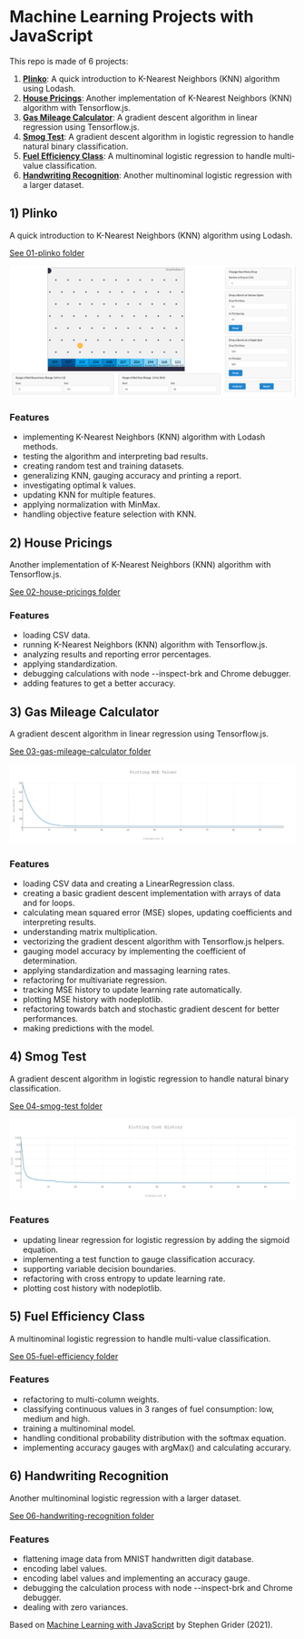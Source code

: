 # Machine Learning Projects with JavaScript

This repo is made of 6 projects:

1. [**Plinko**](#plinko): A quick introduction to K-Nearest Neighbors (KNN) algorithm using Lodash.
2. [**House Pricings**](#housepricings): Another implementation of K-Nearest Neighbors (KNN) algorithm with Tensorflow.js.
3. [**Gas Mileage Calculator**](#gasmileage): A gradient descent algorithm in linear regression using Tensorflow.js.
4. [**Smog Test**](#smogtest): A gradient descent algorithm in logistic regression to handle natural binary classification.
5. [**Fuel Efficiency Class**](#fuelefficiency): A multinominal logistic regression to handle multi-value classification.
6. [**Handwriting Recognition**](#handwriting): Another multinominal logistic regression with a larger dataset.

## <a name="plinko"></a> 1) Plinko

A quick introduction to K-Nearest Neighbors (KNN) algorithm using Lodash.

[See 01-plinko folder](https://github.com/solygambas/javascript-machine-learning/tree/main/01-plinko)

<p align="center">
    <a href="https://github.com/solygambas/javascript-machine-learning/tree/main/01-plinko">
        <img src="01-plinko/screenshot.png">
    </a>
</p>

### Features

- implementing K-Nearest Neighbors (KNN) algorithm with Lodash methods.
- testing the algorithm and interpreting bad results.
- creating random test and training datasets.
- generalizing KNN, gauging accuracy and printing a report.
- investigating optimal k values.
- updating KNN for multiple features.
- applying normalization with MinMax.
- handling objective feature selection with KNN.

## <a name="housepricings"></a> 2) House Pricings

Another implementation of K-Nearest Neighbors (KNN) algorithm with Tensorflow.js.

[See 02-house-pricings folder](https://github.com/solygambas/javascript-machine-learning/tree/main/02-house-pricings)

### Features

- loading CSV data.
- running K-Nearest Neighbors (KNN) algorithm with Tensorflow.js.
- analyzing results and reporting error percentages.
- applying standardization.
- debugging calculations with node --inspect-brk and Chrome debugger.
- adding features to get a better accuracy.

## <a name="gasmileage"></a> 3) Gas Mileage Calculator

A gradient descent algorithm in linear regression using Tensorflow.js.

[See 03-gas-mileage-calculator folder](https://github.com/solygambas/javascript-machine-learning/tree/main/03-gas-mileage-calculator)

<p align="center">
    <a href="https://github.com/solygambas/javascript-machine-learning/tree/main/03-gas-mileage-calculator">
        <img src="03-gas-mileage-calculator/screenshot.png">
    </a>
</p>

### Features

- loading CSV data and creating a LinearRegression class.
- creating a basic gradient descent implementation with arrays of data and for loops.
- calculating mean squared error (MSE) slopes, updating coefficients and interpreting results.
- understanding matrix multiplication.
- vectorizing the gradient descent algorithm with Tensorflow.js helpers.
- gauging model accuracy by implementing the coefficient of determination.
- applying standardization and massaging learning rates.
- refactoring for multivariate regression.
- tracking MSE history to update learning rate automatically.
- plotting MSE history with nodeplotlib.
- refactoring towards batch and stochastic gradient descent for better performances.
- making predictions with the model.

## <a name="smogtest"></a> 4) Smog Test

A gradient descent algorithm in logistic regression to handle natural binary classification.

[See 04-smog-test folder](https://github.com/solygambas/javascript-machine-learning/tree/main/04-smog-test)

<p align="center">
    <a href="https://github.com/solygambas/javascript-machine-learning/tree/main/04-smog-test">
        <img src="04-smog-test/screenshot.png">
    </a>
</p>

### Features

- updating linear regression for logistic regression by adding the sigmoid equation.
- implementing a test function to gauge classification accuracy.
- supporting variable decision boundaries.
- refactoring with cross entropy to update learning rate.
- plotting cost history with nodeplotlib.

## <a name="fuelefficiency"></a> 5) Fuel Efficiency Class

A multinominal logistic regression to handle multi-value classification.

[See 05-fuel-efficiency folder](https://github.com/solygambas/javascript-machine-learning/tree/main/05-fuel-efficiency)

### Features

- refactoring to multi-column weights.
- classifying continuous values in 3 ranges of fuel consumption: low, medium and high.
- training a multinominal model.
- handling conditional probability distribution with the softmax equation.
- implementing accuracy gauges with argMax() and calculating accurary.

## <a name="handwriting"></a> 6) Handwriting Recognition

Another multinominal logistic regression with a larger dataset.

[See 06-handwriting-recognition folder](https://github.com/solygambas/javascript-machine-learning/tree/main/06-handwriting-recognition)

### Features

- flattening image data from MNIST handwritten digit database.
- encoding label values.
- encoding label values and implementing an accuracy gauge.
- debugging the calculation process with node --inspect-brk and Chrome debugger.
- dealing with zero variances.

Based on [Machine Learning with JavaScript](https://www.udemy.com/course/machine-learning-with-javascript/) by Stephen Grider (2021).
